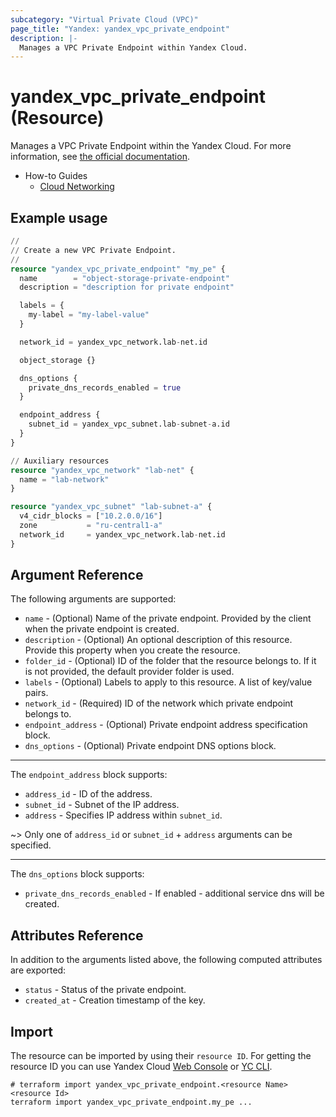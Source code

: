 ```yaml
---
subcategory: "Virtual Private Cloud (VPC)"
page_title: "Yandex: yandex_vpc_private_endpoint"
description: |-
  Manages a VPC Private Endpoint within Yandex Cloud.
---
```


# yandex_vpc_private_endpoint (Resource)

Manages a VPC Private Endpoint within the Yandex Cloud. For more information, see [the official documentation](https://yandex.cloud/docs/vpc/concepts/private-endpoint).

* How-to Guides
  * [Cloud Networking](https://yandex.cloud/docs/vpc/)

## Example usage

```terraform
//
// Create a new VPC Private Endpoint.
//
resource "yandex_vpc_private_endpoint" "my_pe" {
  name        = "object-storage-private-endpoint"
  description = "description for private endpoint"

  labels = {
    my-label = "my-label-value"
  }

  network_id = yandex_vpc_network.lab-net.id

  object_storage {}

  dns_options {
    private_dns_records_enabled = true
  }

  endpoint_address {
    subnet_id = yandex_vpc_subnet.lab-subnet-a.id
  }
}

// Auxiliary resources
resource "yandex_vpc_network" "lab-net" {
  name = "lab-network"
}

resource "yandex_vpc_subnet" "lab-subnet-a" {
  v4_cidr_blocks = ["10.2.0.0/16"]
  zone           = "ru-central1-a"
  network_id     = yandex_vpc_network.lab-net.id
}
```

## Argument Reference

The following arguments are supported:

* `name` - (Optional) Name of the private endpoint. Provided by the client when the private endpoint is created.
* `description` - (Optional) An optional description of this resource. Provide this property when you create the resource.
* `folder_id` - (Optional) ID of the folder that the resource belongs to. If it is not provided, the default provider folder is used.
* `labels` - (Optional) Labels to apply to this resource. A list of key/value pairs.
* `network_id` - (Required) ID of the network which private endpoint belongs to.
* `endpoint_address` - (Optional) Private endpoint address specification block.
* `dns_options` - (Optional) Private endpoint DNS options block.

---

The `endpoint_address` block supports:
* `address_id` - ID of the address.
* `subnet_id` - Subnet of the IP address.
* `address` - Specifies IP address within `subnet_id`.

~> Only one of `address_id` or `subnet_id` + `address` arguments can be specified.

---

The `dns_options` block supports:
* `private_dns_records_enabled` - If enabled - additional service dns will be created.

## Attributes Reference

In addition to the arguments listed above, the following computed attributes are exported:

* `status` - Status of the private endpoint.
* `created_at` - Creation timestamp of the key.

## Import

The resource can be imported by using their `resource ID`. For getting the resource ID you can use Yandex Cloud [Web Console](https://console.yandex.cloud) or [YC CLI](https://yandex.cloud/docs/cli/quickstart).

```shell
# terraform import yandex_vpc_private_endpoint.<resource Name> <resource Id>
terraform import yandex_vpc_private_endpoint.my_pe ...
```


